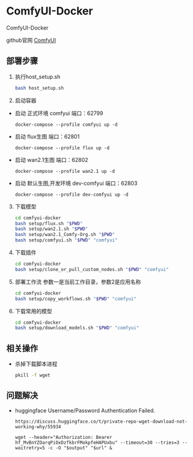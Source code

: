# ComfyUI-Docker
ComfyUI-Docker

github官网 [ComfyUI](https://github.com/comfyanonymous/ComfyUI)


## 部署步骤
1. 执行host_setup.sh
    ```bash
    bash host_setup.sh
    ```
2. 启动容器

- 启动 正式环境 comfyui
    端口：62799
    ```
    docker-compose --profile comfyui up -d
    ```

- 启动 flux生图
    端口：62801
    ```
    docker-compose --profile flux up -d
    ```

- 启动 wan2.1生图
    端口：62802
    ```
    docker-compose --profile wan2.1 up -d
    ```

- 启动 默认生图,开发环境 dev-comfyui
    端口：62803
    ```
    docker-compose --profile dev-comfyui up -d
    ```

3. 下载模型

    ```bash
    cd comfyui-docker
    bash setup/flux.sh "$PWD"
    bash setup/wan2.1.sh "$PWD"
    bash setup/wan2.1_Comfy-Org.sh "$PWD"
    bash setup/comfyui.sh "$PWD" "comfyui"
    ```
    
4. 下载插件
    ```bash
    cd comfyui-docker
    bash setup/clone_or_pull_custom_nodes.sh "$PWD" "comfyui"
    ```

5. 部署工作流
    参数一是当前工作目录，参数2是应用名称
    ```bash
    cd comfyui-docker
    bash setup/copy_workflows.sh "$PWD" "comfyui"
    ```

6. 下载常用的模型
    
    ```bash
    cd comfyui-docker
    bash setup/download_models.sh "$PWD" "comfyui"

## 相关操作
- 杀掉下载脚本进程

    ```bash
    pkill -f wget
    ```

## 问题解决
- huggingface Username/Password Authentication Failed.
    ```
    https://discuss.huggingface.co/t/private-repo-wget-download-not-working-why/55934

    wget --header="Authorization: Bearer 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" --timeout=30 --tries=3 --waitretry=5 -c -O "$output" "$url" &
    ```
